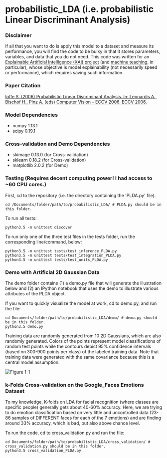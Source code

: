 # probabilistic_LDA (i.e. probabilistic Linear Discriminant Analysis)

### Disclaimer
If all that you want to do is apply this model to a dataset and measure its
 performance, you will find the code to be bulky in that it stores parameters,
 variables, and data that you do not need. This code was written for
 an [Explainable Artificial Intelligence (XAI) project](http://shaftolab.com/people.html)
 (and [machine teaching](http://shaftolab.com/publications.html), in particular), whose
 objective is model explainability (not necessarily speed or performance),
 which requires saving such information.

### Paper Citation
[Ioffe S. (2006) Probabilistic Linear Discriminant Analysis. In: Leonardis A., Bischof H., Pinz A. (eds) Computer Vision – ECCV 2006. ECCV 2006.](https://link.springer.com/chapter/10.1007/11744085_41)

### Model Dependencies
* numpy 1.13.1
* scipy 0.19.1

### Cross-validation and Demo Dependencies
* skimage 0.13.0  (for Cross-validation)
* sklearn 0.18.2  (for Cross-validation)
* matplotlib 2.0.2  (for Demo) 

### Testing (Requires decent computing power! I had access to ~60 CPU cores.)
First, cd to the repository (i.e. the directory containing the 'PLDA.py' file).
```
cd /Documents/folder/path/to/probabilistic_LDA/ # PLDA.py should be in this folder.
```

To run all tests:
```
python3.5 -m unittest discover
```

To run only one of the three test files in the tests folder, run the corresponding line/command, below:
```
python3.5 -m unittest tests/test_inference_PLDA.py
python3.5 -m unittest tests/test_integration_PLDA.py
python3.5 -m unittest tests/test_units_PLDA.py
```

### Demo with Artificial 2D Gaussian Data
The demo folder contains (1) a demo.py file that will generate the illustration below
and (2) an IPython notebook that uses the demo to illustrate various attributes
of the PLDA object.

If you want to quickly visualize the model at work, cd to demo.py, and run the file:
```
cd Documents/folder/path/to/probabilistic_LDA/demo/ # demo.py should be in this folder.
python3.5 demo.py
```
Training data are randomly generated from 10 2D Gaussians, which are also
 randomly generated. Colors of the points represent model classifications 
 of random test points while the contours depict 95% confidence intervals 
 (based on 300-900 points per class) of the labeled training data. Note that
 training data were generated with the same covariance because this is a 
 central model assumption.

![Figure 1-1](https://github.com/RaviSoji/probabilistic_LDA/blob/master/demo/2D_example.png?raw=True)

### k-Folds Cross-validation on the Google_Faces Emotions Dataset
To my knowledge, K-folds on LDA for facial recognition (where classes are 
 specific people) generally gets about 40-60% accuracy. Here, we are 
 trying to do emotion classification based on very little and uncontrolled
 data (23-86 samples of DIFFERENT faces for each of the 7 emotions) and 
 are finding around 33% accuracy, which is bad, but also above chance level.
 
To run the code, cd to cross_validation.py and run the file:
```
cd Documents/folder/path/to/probabilistic_LDA/cross_validation/ # cross_validation.py should be in this folder.
python3.5 cross_validation_PLDA.py
```
